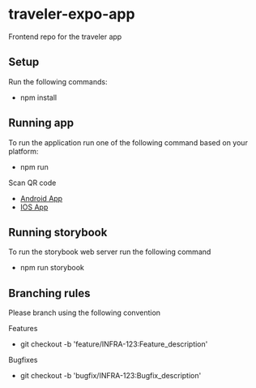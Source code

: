 # traveler-expo-app

Frontend repo for the traveler app

## Setup

Run the following commands:

-   npm install

## Running app

To run the application run one of the following command based on your platform:

-   npm run

Scan QR code

-   [Android App](https://play.google.com/store/apps/details?id=host.exp.exponent&hl=en&gl=US)
-   [IOS App](https://apps.apple.com/us/app/expo-go/id982107779)

## Running storybook

To run the storybook web server run the following command

-   npm run storybook

## Branching rules

Please branch using the following convention

Features

-   git checkout -b 'feature/INFRA-123:Feature_description'

Bugfixes

-   git checkout -b 'bugfix/INFRA-123:Bugfix_description'
